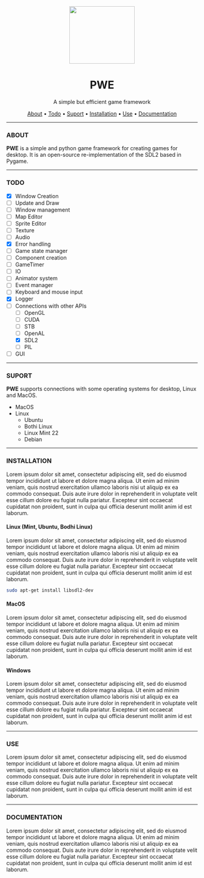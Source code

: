<div align="center">
  <img width="172" height="151" src="https://private-user-images.githubusercontent.com/109036036/401724642-970d7bd4-e921-4b9a-b39d-d4bdfc4341f7.png?jwt=eyJhbGciOiJIUzI1NiIsInR5cCI6IkpXVCJ9.eyJpc3MiOiJnaXRodWIuY29tIiwiYXVkIjoicmF3LmdpdGh1YnVzZXJjb250ZW50LmNvbSIsImtleSI6ImtleTUiLCJleHAiOjE3MzY0NjQ4MjksIm5iZiI6MTczNjQ2NDUyOSwicGF0aCI6Ii8xMDkwMzYwMzYvNDAxNzI0NjQyLTk3MGQ3YmQ0LWU5MjEtNGI5YS1iMzlkLWQ0YmRmYzQzNDFmNy5wbmc_WC1BbXotQWxnb3JpdGhtPUFXUzQtSE1BQy1TSEEyNTYmWC1BbXotQ3JlZGVudGlhbD1BS0lBVkNPRFlMU0E1M1BRSzRaQSUyRjIwMjUwMTA5JTJGdXMtZWFzdC0xJTJGczMlMkZhd3M0X3JlcXVlc3QmWC1BbXotRGF0ZT0yMDI1MDEwOVQyMzE1MjlaJlgtQW16LUV4cGlyZXM9MzAwJlgtQW16LVNpZ25hdHVyZT0yNmYzNDNjOGYzZGUwNDE3ZjU3YmY1YzRjMjlmYTQxYzFiNzg4ZmEyZTE0OTM5MzM1ODU3NjEwOWUwYWNiMWFjJlgtQW16LVNpZ25lZEhlYWRlcnM9aG9zdCJ9.vsUvQBeoCT4Mhbk4MPsnWrWoBT_UtN4yALZZRt54c54">

  <h1>PWE</h1>
  A simple but efficient game framework

  <a href="#about">About</a> • 
  <a href="#todo">Todo</a> • 
  <a href="#suport">Suport</a> • 
  <a href="#installation">Installation</a> • 
  <a href="#use">Use</a> •
  <a href="#documentation">Documentation</a>
</div>

<hr>

### ABOUT
**PWE** is a simple and python game framework for creating games for desktop.
It is an open-source re-implementation of the SDL2 based in Pygame.

<hr>

### TODO
  - [x] Window Creation
  - [ ] Update and Draw
  - [ ] Window management
  - [ ] Map Editor
  - [ ] Sprite Editor
  - [ ] Texture
  - [ ] Audio
  - [x] Error handling
  - [ ] Game state manager  
  - [ ] Component creation
  - [ ] GameTimer
  - [ ] IO
  - [ ] Animator system
  - [ ] Event manager
  - [ ] Keyboard and mouse input
  - [x] Logger
  - [ ] Connections with other APIs
    - [ ] OpenGL
    - [ ] CUDA
    - [ ] STB
    - [ ] OpenAL
    - [x] SDL2
    - [ ] PIL
  - [ ] GUI

<hr>

### SUPORT
**PWE** supports connections with some operating systems for desktop, Linux and MacOS.

 * MacOS
 * Linux
    * Ubuntu
    * Bothi Linux
    * Linux Mint 22
    * Debian

<hr>

### INSTALLATION
Lorem ipsum dolor sit amet, consectetur adipiscing elit, sed do eiusmod tempor incididunt ut labore et dolore magna aliqua. Ut enim ad minim veniam, quis nostrud exercitation ullamco laboris nisi ut aliquip ex ea commodo consequat. Duis aute irure dolor in reprehenderit in voluptate velit esse cillum dolore eu fugiat nulla pariatur. Excepteur sint occaecat cupidatat non proident, sunt in culpa qui officia deserunt mollit anim id est laborum.
  
#### Linux (Mint, Ubuntu, Bodhi Linux)
Lorem ipsum dolor sit amet, consectetur adipiscing elit, sed do eiusmod tempor incididunt ut labore et dolore magna aliqua. Ut enim ad minim veniam, quis nostrud exercitation ullamco laboris nisi ut aliquip ex ea commodo consequat. Duis aute irure dolor in reprehenderit in voluptate velit esse cillum dolore eu fugiat nulla pariatur. Excepteur sint occaecat cupidatat non proident, sunt in culpa qui officia deserunt mollit anim id est laborum.

```bash
sudo apt-get install libsdl2-dev
```

#### MacOS
Lorem ipsum dolor sit amet, consectetur adipiscing elit, sed do eiusmod tempor incididunt ut labore et dolore magna aliqua. Ut enim ad minim veniam, quis nostrud exercitation ullamco laboris nisi ut aliquip ex ea commodo consequat. Duis aute irure dolor in reprehenderit in voluptate velit esse cillum dolore eu fugiat nulla pariatur. Excepteur sint occaecat cupidatat non proident, sunt in culpa qui officia deserunt mollit anim id est laborum.

#### Windows
Lorem ipsum dolor sit amet, consectetur adipiscing elit, sed do eiusmod tempor incididunt ut labore et dolore magna aliqua. Ut enim ad minim veniam, quis nostrud exercitation ullamco laboris nisi ut aliquip ex ea commodo consequat. Duis aute irure dolor in reprehenderit in voluptate velit esse cillum dolore eu fugiat nulla pariatur. Excepteur sint occaecat cupidatat non proident, sunt in culpa qui officia deserunt mollit anim id est laborum.


<hr>

### USE
Lorem ipsum dolor sit amet, consectetur adipiscing elit, sed do eiusmod tempor incididunt ut labore et dolore magna aliqua. Ut enim ad minim veniam, quis nostrud exercitation ullamco laboris nisi ut aliquip ex ea commodo consequat. Duis aute irure dolor in reprehenderit in voluptate velit esse cillum dolore eu fugiat nulla pariatur. Excepteur sint occaecat cupidatat non proident, sunt in culpa qui officia deserunt mollit anim id est laborum.

<hr>

### DOCUMENTATION

Lorem ipsum dolor sit amet, consectetur adipiscing elit, sed do eiusmod tempor incididunt ut labore et dolore magna aliqua. Ut enim ad minim veniam, quis nostrud exercitation ullamco laboris nisi ut aliquip ex ea commodo consequat. Duis aute irure dolor in reprehenderit in voluptate velit esse cillum dolore eu fugiat nulla pariatur. Excepteur sint occaecat cupidatat non proident, sunt in culpa qui officia deserunt mollit anim id est laborum.

